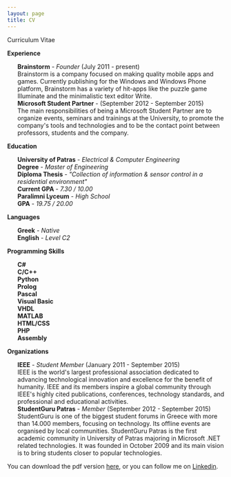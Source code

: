 ```yaml
---
layout: page
title: CV
---
```


<div class="message">
  Curriculum Vitae
</div>

<strong>Experience</strong>

<ul class="task-list">
<li><strong>Brainstorm</strong> - <em>Founder</em> (July 2011 - present)<br>
Brainstorm is a company focused on making quality mobile apps and games. Currently publishing for the Windows and Windows Phone platform, Brainstorm has a variety of hit-apps like the puzzle game Illuminate and the minimalistic text editor Write.</li>
<li><strong>Microsoft Student Partner</strong> - (September 2012 - September 2015)<br>
The main responsibilities of being a Microsoft Student Partner are to organize events, seminars and trainings at the University, to promote the company's tools and technologies and to be the contact point between professors, students and the company.</li>
</ul>

<strong>Education</strong>

<ul class="task-list">
<li><strong>University of Patras</strong> - <em>Electrical & Computer Engineering</em><br>
<strong>Degree</strong> - <em>Master of Engineering</em><br>
<strong>Diploma Thesis</strong> - <em>"Collection of information & sensor control in a residential environment"</em><br>
<strong>Current GPA</strong> - <em>7.30 / 10.00</em></li>
<li><strong>Paralimni Lyceum</strong> - <em>High School</em><br>
<strong>GPA</strong> - <em>19.75 / 20.00</em></li>
</ul>

<strong>Languages</strong>

<ul class="task-list">
<li><strong>Greek</strong> - <em>Native</em></li>
<li><strong>English</strong> - <em>Level C2</em></li>
</ul>

<strong>Programming Skills</strong>

<ul class="task-list">
<li><strong>C#</strong></li>
<li><strong>C/C++</strong></li>
<li><strong>Python</strong></li>
<li><strong>Prolog</strong></li>
<li><strong>Pascal</strong></li>
<li><strong>Visual Basic</strong></li>
<li><strong>VHDL</strong></li>
<li><strong>MATLAB</strong></li>
<li><strong>HTML/CSS</strong></li>
<li><strong>PHP</strong></li>
<li><strong>Assembly</strong></li>
</ul>

<strong>Organizations</strong>

<ul class="task-list">
<li><strong>IEEE</strong> - <em>Student Member</em> (January 2011 - September 2015)<br>
IEEE is the world's largest professional association dedicated to advancing technological innovation and excellence for the benefit of humanity. IEEE and its members inspire a global community through IEEE's highly cited publications, conferences, technology standards, and professional and educational activities.</li>
<li><strong>StudentGuru Patras</strong> - <em>Member</em> (September 2012 - September 2015)<br>
StudentGuru is one of the biggest student forums in Greece with more than 14.000 members, focusing on technology. Its offline events are organised by local communities. StudentGuru Patras is the first academic community in University of Patras majoring in Microsoft .NET related technologies. It was founded in October 2009 and its main vision is to bring students closer to popular technologies.</li>
</ul>


<div class="message">
  You can download the pdf version <a href="../cv.pdf" target="_blank" title="Last Updated on 01/01/2015">here</a>, or you can follow me on <a href="http://t.co/ujtnCQDvC6" target="_blank">Linkedin</a>.
</div>

<script>
  (function(i,s,o,g,r,a,m){i['GoogleAnalyticsObject']=r;i[r]=i[r]||function(){
  (i[r].q=i[r].q||[]).push(arguments)},i[r].l=1*new Date();a=s.createElement(o),
  m=s.getElementsByTagName(o)[0];a.async=1;a.src=g;m.parentNode.insertBefore(a,m)
  })(window,document,'script','//www.google-analytics.com/analytics.js','ga');

  ga('create', 'UA-58975019-1', 'auto');
  ga('send', 'pageview');

</script>